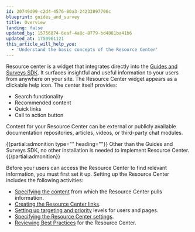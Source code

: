 ```yaml
---
id: 20749d99-c2d4-4576-80a3-24233897706c
blueprint: guides_and_survey
title: Overview
landing: false
updated_by: 15756874-6eaf-4a8c-8779-bd4081ba41b6
updated_at: 1750961121
this_article_will_help_you:
  - 'Understand the basic concepts of the Resource Center'
---
```

Resource center is a widget that integrates directly into the [Guides and Surveys SDK](/docs/guides-and-surveys/sdk#content-security-policy-csp). It surfaces insightful and useful information to your users from anywhere on your site. The Resource Center widget appears as a clickable help icon. The center itself provides:
- Search functionality
- Recommended content
- Quick links
- Call to action button

Content for your Resource Center can be external or publicly available documentation repositories, articles, videos, or third-party chat modules.

{{partial:admonition type="" heading=""}}
Other than the Guides and Surveys SDK, no other installation is needed to implement Resource Center. 
{{/partial:admonition}}

Before your users can access the Resource Center to find relevant information, you must first set it up. Setting up the Resource Center includes the following activities:
- [Specifying the content][def] from which the Resource Center pulls information.
- [Creating the Resource Center links](/docs/guides-and-services/resource-center-recommendation-sets).
- [Setting up targeting and priority](/docs/guides-and-services/resource-center-targeting-recommendations) levels for users and pages.
- [Specifying the Resource Center settings](/docs/guides-and-services/resource-center-settings).
- [Reviewing Best Practices](/docs/guides-and-services/resource-center-best-practices) for the Resource Center.

[def]: /docs/guides-and-surveys/resource-center-source-content